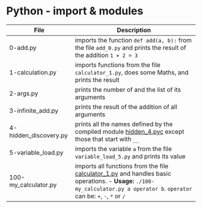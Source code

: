 # Python - import & modules
|File			|Description					|
|-----------------|-----------------------------------------|
|0-add.py		| imports the function `def add(a, b):` from the file `add_0.py` and prints the result of the addition `1 + 2 = 3`|
|1-calculation.py | imports functions from the file `calculator_1.py`, does some Maths, and prints the result|
|2-args.py		| prints the number of and the list of its arguments |
|3-infinite_add.py| prints the result of the addition of all arguments |
|4-hidden_discovery.py| prints all the names defined by the compiled module [hidden_4.pyc](./hidden_4.pyc) except those that start with ``__``|
|5-variable_load.py | imports the variable `a` from the file `variable_load_5.py` and prints its value	|
|100-my_calculator.py | imports all functions from the file [calculator_1.py](./calculator_1.py) and handles basic operations. - **Usage:** `./100-my_calculator.py a operator b`. `operator` can be: `+`, `-`, `*` or `/`     |

